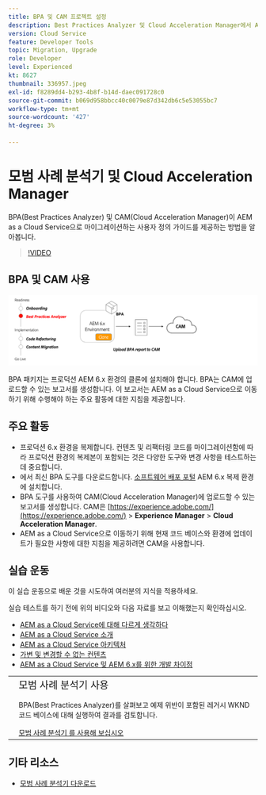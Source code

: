 ```yaml
---
title: BPA 및 CAM 프로젝트 설정
description: Best Practices Analyzer 및 Cloud Acceleration Manager에서 AEM as a Cloud Service 으로 마이그레이션하는 사용자 정의 가이드를 제공하는 방법을 알아봅니다.
version: Cloud Service
feature: Developer Tools
topic: Migration, Upgrade
role: Developer
level: Experienced
kt: 8627
thumbnail: 336957.jpeg
exl-id: f8289dd4-b293-4b8f-b14d-daec091728c0
source-git-commit: b069d958bbcc40c0079e87d342db6c5e53055bc7
workflow-type: tm+mt
source-wordcount: '427'
ht-degree: 3%

---
```


# 모범 사례 분석기 및 Cloud Acceleration Manager

BPA(Best Practices Analyzer) 및 CAM(Cloud Acceleration Manager)이 AEM as a Cloud Service으로 마이그레이션하는 사용자 정의 가이드를 제공하는 방법을 알아봅니다. 

>[!VIDEO](https://video.tv.adobe.com/v/336957/?quality=12&learn=on)

## BPA 및 CAM 사용

![BPA 및 CAM 상위 수준 다이어그램](assets/bpa-cam-diagram.png)

BPA 패키지는 프로덕션 AEM 6.x 환경의 클론에 설치해야 합니다. BPA는 CAM에 업로드할 수 있는 보고서를 생성합니다. 이 보고서는 AEM as a Cloud Service으로 이동하기 위해 수행해야 하는 주요 활동에 대한 지침을 제공합니다.

## 주요 활동

+ 프로덕션 6.x 환경을 복제합니다. 컨텐츠 및 리팩터링 코드를 마이그레이션함에 따라 프로덕션 환경의 복제본이 포함되는 것은 다양한 도구와 변경 사항을 테스트하는 데 중요합니다.
+ 에서 최신 BPA 도구를 다운로드합니다. [소프트웨어 배포 포털](https://experience.adobe.com/#/downloads/content/software-distribution/en/aemcloud.html) AEM 6.x 복제 환경에 설치합니다.
+ BPA 도구를 사용하여 CAM(Cloud Acceleration Manager)에 업로드할 수 있는 보고서를 생성합니다. CAM은 [https://experience.adobe.com/](https://experience.adobe.com/) > **Experience Manager** > **Cloud Acceleration Manager**.
+ AEM as a Cloud Service으로 이동하기 위해 현재 코드 베이스와 환경에 업데이트가 필요한 사항에 대한 지침을 제공하려면 CAM을 사용합니다.

## 실습 운동

이 실습 운동으로 배운 것을 시도하여 여러분의 지식을 적용하세요.

실습 테스트를 하기 전에 위의 비디오와 다음 자료를 보고 이해했는지 확인하십시오.

+ [AEM as a Cloud Service에 대해 다르게 생각하다](./introduction.md)
+ [AEM as a Cloud Service 소개](https://experienceleague.adobe.com/docs/experience-manager-learn/cloud-service/introduction/what-is-aem-as-a-cloud-service.html?lang=en)
+ [AEM as a Cloud Service 아키텍처](https://experienceleague.adobe.com/docs/experience-manager-learn/cloud-service/introduction/architecture.html?lang=en)
+ [가변 및 변경할 수 없는 컨텐츠](https://experienceleague.adobe.com/docs/experience-manager-learn/cloud-service/developing/basics/mutable-immutable.html?lang=en)
+ [AEM as a Cloud Service 및 AEM 6.x를 위한 개발 차이점](https://experienceleague.adobe.com/docs/experience-manager-cloud-service/implementing/developing/development-guidelines.html#developing)

<table style="border-width:0">
    <tr>
        <td style="width:150px">
            <a  rel="noreferrer"
                target="_blank"
                href="https://github.com/adobe/aem-cloud-engineering-video-series-exercises/tree/session1-differently#bootcamp---session-1-introduction-and-thinking-differently"><img alt="실습 GitHub 리포지토리" src="./assets/github.png"/>
            </a>        
        </td>
        <td style="width:100%;margin-bottom:1rem;">
            <div style="font-size:1.25rem;font-weight:400;">모범 사례 분석기 사용</div>
            <p style="margin:1rem 0">
                BPA(Best Practices Analyzer)를 살펴보고 예제 위반이 포함된 레거시 WKND 코드 베이스에 대해 실행하여 결과를 검토합니다.
            </p>
            <a  rel="noreferrer"
                target="_blank"
                href="https://github.com/adobe/aem-cloud-engineering-video-series-exercises/tree/session1-differently#bootcamp---session-1-introduction-and-thinking-differently" class="spectrum-Button spectrum-Button--primary spectrum-Button--sizeM">
                <span class="spectrum-Button-label has-no-wrap has-text-weight-bold">모범 사례 분석기 를 사용해 보십시오</span>
            </a>
        </td>
    </tr>
</table>


## 기타 리소스

+ [모범 사례 분석기 다운로드](https://experience.adobe.com/#/downloads/content/software-distribution/en/aemcloud.html?fulltext=Best*+Practices*+Analyzer*&amp;orderby=%40jcr%3Acontent%2Fjcr%3AlastModified&amp;orderby.sort=desc&amp;layout=list&amp;p.offset=0&amp;p.limit=1)
